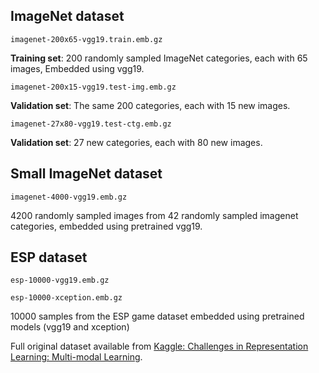 ## ImageNet dataset

`imagenet-200x65-vgg19.train.emb.gz`

**Training set**: 200 randomly sampled ImageNet categories, each with 65 images, Embedded using vgg19.

`imagenet-200x15-vgg19.test-img.emb.gz`

**Validation set**: The same 200 categories, each with 15 new images.

`imagenet-27x80-vgg19.test-ctg.emb.gz`

**Validation set**: 27 new categories, each with 80 new images.

## Small ImageNet dataset

```imagenet-4000-vgg19.emb.gz```

4200 randomly sampled images from 42 randomly sampled imagenet categories, embedded using pretrained vgg19.

## ESP dataset

```esp-10000-vgg19.emb.gz```

```esp-10000-xception.emb.gz```

10000 samples from the ESP game dataset embedded using pretrained models (vgg19 and xception)

Full original dataset available from [Kaggle: Challenges in Representation Learning: Multi-modal Learning](https://www.kaggle.com/c/challenges-in-representation-learning-multi-modal-learning/data).
